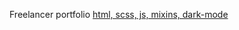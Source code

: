 Freelancer portfolio
[html, scss, js, mixins, dark-mode](https://rudychikfedorv.github.io/Freelancer/)